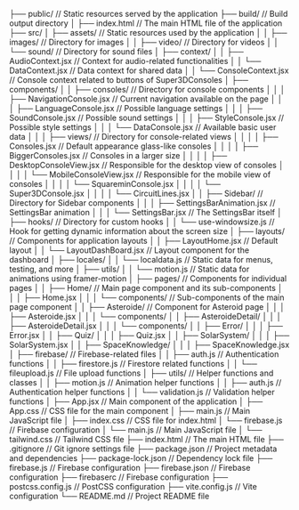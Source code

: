 ├── public/ // Static resources served by the application
├── build/ // Build output directory
│ ├── index.html // The main HTML file of the application
├── src/
│ ├── assets/ // Static resources used by the application
│ │ ├── images/ // Directory for images
│ │ ├── video/ // Directory for videos
│ │ └── sound/ // Directory for sound files
│ ├── context/
│ │ ├── AudioContext.jsx // Context for audio-related functionalities
│ │ └── DataContext.jsx // Data context for shared data
│ │ └── ConsoleContext.jsx // Console context related to buttons of Super3DConsoles
│ ├── components/
│ │ ├── consoles/ // Directory for console components
│ │ │ ├── NavigationConsole.jsx // Current navigation available on the page
│ │ │ ├── LanguageConsole.jsx // Possible language settings
│ │ │ ├── SoundConsole.jsx // Possible sound settings
│ │ │ ├── StyleConsole.jsx // Possible style settings
│ │ │ └── DataConsole.jsx // Available basic user data
│ │ │ ├── views/ // Directory for console-related views
│ │ │ │ ├── Consoles.jsx // Default appearance glass-like consoles
│ │ │ │ ├── BiggerConsoles.jsx // Consoles in a larger size
│ │ │ │ ├── DesktopConsoleView.jsx // Responsible for the desktop view of consoles
│ │ │ │ └── MobileConsoleView.jsx // Responsible for the mobile view of consoles
│ │ │ │ └── SquareminConsole.jsx
│ │ │ │ └── Super3DConsole.jsx
│ │ │ │ └── CircuitLines.jsx
│ │ ├── Sidebar/ // Directory for Sidebar components
│ │ │ ├── SettingsBarAnimation.jsx // SettingsBar animation
│ │ │ └── SettingsBar.jsx // The SettingsBar itself
│ ├── hooks/ // Directory for custom hooks
│ │ └── use-windowsize.js // Hook for getting dynamic information about the screen size
│ ├── layouts/ // Components for application layouts
│ │ ├── LayoutHome.jsx // Default layout
│ │ └── LayoutDashBoard.jsx // Layout component for the dashboard
│ ├── locales/
│ │ └── localdata.js // Static data for menus, testing, and more
│ ├── utils/
│ │ └── motion.js // Static data for animations using framer-motion
│ ├── pages/ // Components for individual pages
│ │ ├── Home/ // Main page component and its sub-components
│ │ │ ├── Home.jsx
│ │ │ └── components/ // Sub-components of the main page component
│ │ ├── Asteroide/ // Component for Asteroid page
│ │ │ ├── Asteroide.jsx
│ │ │ └── components/
│ │ ├── AsteroideDetail/
│ │ │ ├── AsteroideDetail.jsx
│ │ │ └── components/
│ │ ├── Error/
│ │ │ ├── Error.jsx
│ │ ├── Quiz/
│ │ │ ├── Quiz.jsx
│ │ ├── SolarSystem/
│ │ │ ├── SolarSystem.jsx
│ │ ├── SpaceKnowledge/
│ │ │ ├── SpaceKnowledge.jsx
│ ├── firebase/ // Firebase-related files
│ │ ├── auth.js // Authentication functions
│ │ ├── firestore.js // Firestore related functions
│ │ └── fileupload.js // File upload functions
│ ├── utils/ // Helper functions and classes
│ │ ├── motion.js // Animation helper functions
│ │ ├── auth.js // Authentication helper functions
│ │ └── validation.js // Validation helper functions
│ ├── App.jsx // Main component of the application
│ ├── App.css // CSS file for the main component
│ ├── main.js // Main JavaScript file
│ ├── index.css // CSS file for index.html
│ └── firebase.js // Firebase configuration
│ └── main.js // Main JavaScript file
│ └── tailwind.css // Tailwind CSS file
├── index.html // The main HTML file
├── .gitignore // Git ignore settings file
├── package.json // Project metadata and dependencies
├── package-lock.json // Dependency lock file
├── firebase.js // Firebase configuration
├── firebase.json // Firebase configuration
├── firebaserc // Firebase configuration
├── postcss.config.js // PostCSS configuration
├── vite.config.js // Vite configuration
└── README.md // Project README file 

  

